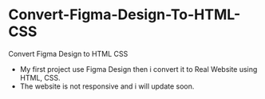 # Convert-Figma-Design-To-HTML-CSS
Convert Figma Design to HTML CSS

- My first project use Figma Design then i convert it to Real Website using HTML, CSS. 
- The website is not responsive and i will update soon.
